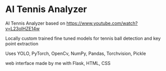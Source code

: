 # AI Tennis Analyzer

AI Tennis Analyzer based on https://www.youtube.com/watch?v=L23oIHZE14w 

Locally custom trained fine tuned models for tennis ball detection and key point extraction

Uses YOLO, PyTorch, OpenCv, NumPy, Pandas, Torchvision, Pickle

web interface made by me with Flask, HTML, CSS
